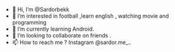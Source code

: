 - 👋 Hi, I’m @Sardorbekk
- 👀 I’m interested in football ,learn english , watching movie  and programming
- 🌱 I’m currently learning Android.
- 💞️ I’m looking to collaborate on friends .
- 📫 How to reach me ?
 Instagram @sardor.me_..

<!---
Sardorbekk/Sardorbekk is a ✨ special ✨ repository because its `README.md` (this file) appears on your GitHub profile.
You can click the Preview link to take a look at your changes.
--->
